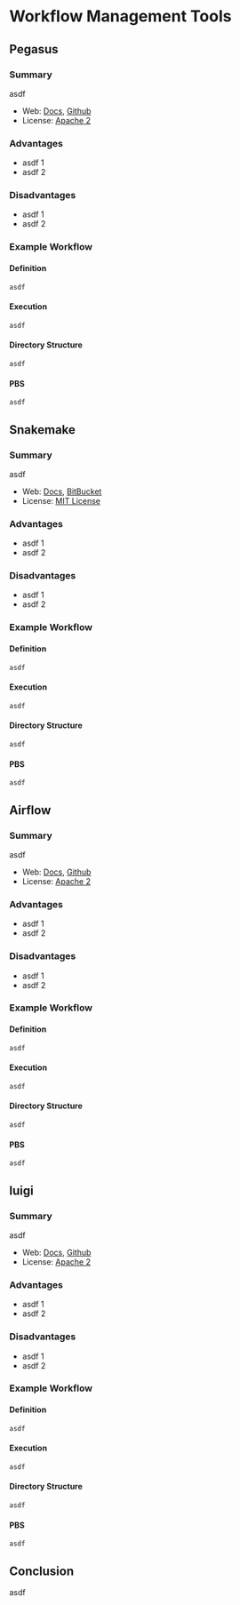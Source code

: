 # Workflow Management Tools

## Pegasus
### Summary
asdf

* Web: [Docs](https://pegasus.isi.edu/documentation/), [Github](https://github.com/pegasus-isi/pegasus)
* License: [Apache 2](https://tldrlegal.com/license/apache-license-2.0-(apache-2.0))

### Advantages
* asdf 1
* asdf 2

### Disadvantages
* asdf 1
* asdf 2

### Example Workflow
#### Definition
```
asdf
```

#### Execution
```
asdf
```

#### Directory Structure
```
asdf
```

#### PBS
```
asdf
```

## Snakemake
### Summary
asdf

* Web: [Docs](http://snakemake.readthedocs.io/en/stable/), [BitBucket](https://bitbucket.org/snakemake/snakemake)
* License: [MIT License](https://tldrlegal.com/license/mit-license)

### Advantages
* asdf 1
* asdf 2

### Disadvantages
* asdf 1
* asdf 2

### Example Workflow
#### Definition
```
asdf
```

#### Execution
```
asdf
```

#### Directory Structure
```
asdf
```

#### PBS
```
asdf
```

## Airflow
### Summary
asdf

* Web: [Docs](https://airflow.apache.org/), [Github](https://github.com/apache/incubator-airflow)
* License: [Apache 2](https://tldrlegal.com/license/apache-license-2.0-(apache-2.0))

### Advantages
* asdf 1
* asdf 2

### Disadvantages
* asdf 1
* asdf 2

### Example Workflow
#### Definition
```
asdf
```

#### Execution
```
asdf
```

#### Directory Structure
```
asdf
```

#### PBS
```
asdf
```

## luigi
### Summary
asdf

* Web: [Docs](http://luigi.readthedocs.io/en/stable/workflows.html), [Github](https://github.com/spotify/luigi)
* License: [Apache 2](https://tldrlegal.com/license/apache-license-2.0-(apache-2.0))

### Advantages
* asdf 1
* asdf 2

### Disadvantages
* asdf 1
* asdf 2

### Example Workflow
#### Definition
```
asdf
```

#### Execution
```
asdf
```

#### Directory Structure
```
asdf
```

#### PBS
```
asdf
```

## Conclusion
asdf